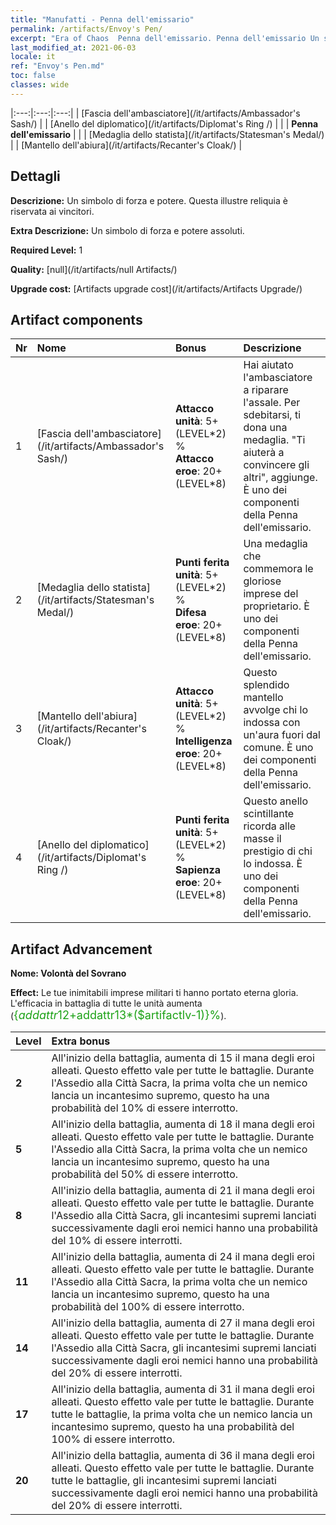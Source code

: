 ```yaml
---
title: "Manufatti - Penna dell'emissario"
permalink: /artifacts/Envoy's Pen/
excerpt: "Era of Chaos  Penna dell'emissario. Penna dell'emissario Un simbolo di forza e potere. Questa illustre reliquia è riservata ai vincitori."
last_modified_at: 2021-06-03
locale: it
ref: "Envoy's Pen.md"
toc: false
classes: wide
---
```


  |:---:|:---:|:---:| 
  |  [Fascia dell'ambasciatore](/it/artifacts/Ambassador's Sash/) |   |  [Anello del diplomatico](/it/artifacts/Diplomat's Ring /) | 
  |   | **Penna dell'emissario** |  | 
  |  [Medaglia dello statista](/it/artifacts/Statesman's Medal/) |   |  [Mantello dell'abiura](/it/artifacts/Recanter's Cloak/) | 


## Dettagli

 **Descrizione:** Un simbolo di forza e potere. Questa illustre reliquia è riservata ai vincitori.

 **Extra Descrizione:** Un simbolo di forza e potere assoluti.

 **Required Level:** 1

 **Quality:** [null](/it/artifacts/null Artifacts/)

 **Upgrade cost:** [Artifacts upgrade cost](/it/artifacts/Artifacts Upgrade/)



## Artifact components

  | Nr |    Nome    |   Bonus | Descrizione | 
  |:---|:-----------|:--------|:------------| 
  | 1 | [Fascia dell'ambasciatore](/it/artifacts/Ambassador's Sash/) | **Attacco unità**: 5+(LEVEL\*2) %<br/>**Attacco eroe**: 20+(LEVEL\*8) | Hai aiutato l'ambasciatore a riparare l'assale. Per sdebitarsi, ti dona una medaglia. \"Ti aiuterà a convincere gli altri\", aggiunge. È uno dei componenti della Penna dell'emissario. | 
  | 2 | [Medaglia dello statista](/it/artifacts/Statesman's Medal/) | **Punti ferita unità**: 5+(LEVEL\*2) %<br/>**Difesa eroe**: 20+(LEVEL\*8) | Una medaglia che commemora le gloriose imprese del proprietario. È uno dei componenti della Penna dell'emissario. | 
  | 3 | [Mantello dell'abiura](/it/artifacts/Recanter's Cloak/) | **Attacco unità**: 5+(LEVEL\*2) %<br/>**Intelligenza eroe**: 20+(LEVEL\*8) | Questo splendido mantello avvolge chi lo indossa con un'aura fuori dal comune. È uno dei componenti della Penna dell'emissario. | 
  | 4 | [Anello del diplomatico](/it/artifacts/Diplomat's Ring /) | **Punti ferita unità**: 5+(LEVEL\*2) %<br/>**Sapienza eroe**: 20+(LEVEL\*8) | Questo anello scintillante ricorda alle masse il prestigio di chi lo indossa. È uno dei componenti della Penna dell'emissario. | 


## Artifact Advancement

 **Nome: Volontà del Sovrano**

 **Effect:** Le tue inimitabili imprese militari ti hanno portato eterna gloria. L'efficacia in battaglia di tutte le unità aumenta (<span style="color: #1ca216;font-size:18px">{$addattr12+$addattr13*($artifactlv-1)}%</span>).

  |  Level  |    Extra bonus  | 
  |:--------|:----------------| 
  | **2** | All'inizio della battaglia, aumenta di 15 il mana degli eroi alleati. Questo effetto vale per tutte le battaglie. Durante l'Assedio alla Città Sacra, la prima volta che un nemico lancia un incantesimo supremo, questo ha una probabilità del 10% di essere interrotto. | 
  | **5** | All'inizio della battaglia, aumenta di 18 il mana degli eroi alleati. Questo effetto vale per tutte le battaglie. Durante l'Assedio alla Città Sacra, la prima volta che un nemico lancia un incantesimo supremo, questo ha una probabilità del 50% di essere interrotto. | 
  | **8** | All'inizio della battaglia, aumenta di 21 il mana degli eroi alleati. Questo effetto vale per tutte le battaglie. Durante l'Assedio alla Città Sacra, gli incantesimi supremi lanciati successivamente dagli eroi nemici hanno una probabilità del 10% di essere interrotti. | 
  | **11** | All'inizio della battaglia, aumenta di 24 il mana degli eroi alleati. Questo effetto vale per tutte le battaglie. Durante l'Assedio alla Città Sacra, la prima volta che un nemico lancia un incantesimo supremo, questo ha una probabilità del 100% di essere interrotto. | 
  | **14** | All'inizio della battaglia, aumenta di 27 il mana degli eroi alleati. Questo effetto vale per tutte le battaglie. Durante l'Assedio alla Città Sacra, gli incantesimi supremi lanciati successivamente dagli eroi nemici hanno una probabilità del 20% di essere interrotti. | 
  | **17** | All'inizio della battaglia, aumenta di 31 il mana degli eroi alleati. Questo effetto vale per tutte le battaglie. Durante tutte le battaglie, la prima volta che un nemico lancia un incantesimo supremo, questo ha una probabilità del 100% di essere interrotto. | 
  | **20** | All'inizio della battaglia, aumenta di 36 il mana degli eroi alleati. Questo effetto vale per tutte le battaglie. Durante tutte le battaglie, gli incantesimi supremi lanciati successivamente dagli eroi nemici hanno una probabilità del 20% di essere interrotti. | 
